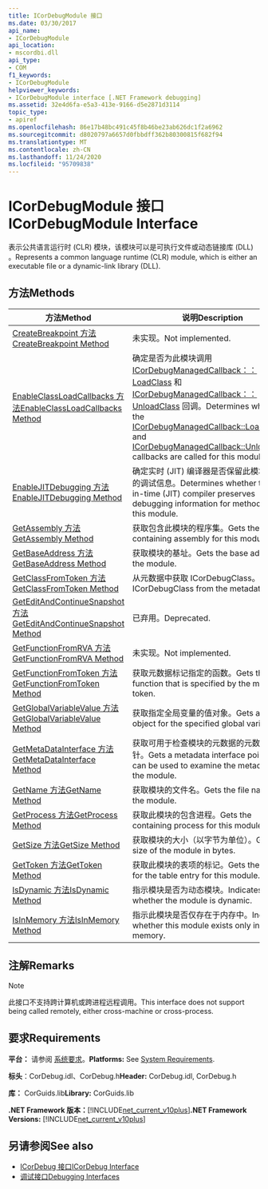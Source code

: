 ```yaml
---
title: ICorDebugModule 接口
ms.date: 03/30/2017
api_name:
- ICorDebugModule
api_location:
- mscordbi.dll
api_type:
- COM
f1_keywords:
- ICorDebugModule
helpviewer_keywords:
- ICorDebugModule interface [.NET Framework debugging]
ms.assetid: 32e4d6fa-e5a3-413e-9166-d5e2871d3114
topic_type:
- apiref
ms.openlocfilehash: 86e17b48bc491c45f8b46be23ab626dc1f2a6962
ms.sourcegitcommit: d8020797a6657d0fbbdff362b80300815f682f94
ms.translationtype: MT
ms.contentlocale: zh-CN
ms.lasthandoff: 11/24/2020
ms.locfileid: "95709838"
---
```

# <a name="icordebugmodule-interface"></a><span data-ttu-id="23981-102">ICorDebugModule 接口</span><span class="sxs-lookup"><span data-stu-id="23981-102">ICorDebugModule Interface</span></span>

<span data-ttu-id="23981-103">表示公共语言运行时 (CLR) 模块，该模块可以是可执行文件或动态链接库 (DLL) 。</span><span class="sxs-lookup"><span data-stu-id="23981-103">Represents a common language runtime (CLR) module, which is either an executable file or a dynamic-link library (DLL).</span></span>  
  
## <a name="methods"></a><span data-ttu-id="23981-104">方法</span><span class="sxs-lookup"><span data-stu-id="23981-104">Methods</span></span>  
  
|<span data-ttu-id="23981-105">方法</span><span class="sxs-lookup"><span data-stu-id="23981-105">Method</span></span>|<span data-ttu-id="23981-106">说明</span><span class="sxs-lookup"><span data-stu-id="23981-106">Description</span></span>|  
|------------|-----------------|  
|[<span data-ttu-id="23981-107">CreateBreakpoint 方法</span><span class="sxs-lookup"><span data-stu-id="23981-107">CreateBreakpoint Method</span></span>](icordebugmodule-createbreakpoint-method.md)|<span data-ttu-id="23981-108">未实现。</span><span class="sxs-lookup"><span data-stu-id="23981-108">Not implemented.</span></span>|  
|[<span data-ttu-id="23981-109">EnableClassLoadCallbacks 方法</span><span class="sxs-lookup"><span data-stu-id="23981-109">EnableClassLoadCallbacks Method</span></span>](icordebugmodule-enableclassloadcallbacks-method.md)|<span data-ttu-id="23981-110">确定是否为此模块调用 [ICorDebugManagedCallback：： LoadClass](icordebugmanagedcallback-loadclass-method.md) 和 [ICorDebugManagedCallback：： UnloadClass](icordebugmanagedcallback-unloadclass-method.md) 回调。</span><span class="sxs-lookup"><span data-stu-id="23981-110">Determines whether the [ICorDebugManagedCallback::LoadClass](icordebugmanagedcallback-loadclass-method.md) and [ICorDebugManagedCallback::UnloadClass](icordebugmanagedcallback-unloadclass-method.md) callbacks are called for this module.</span></span>|  
|[<span data-ttu-id="23981-111">EnableJITDebugging 方法</span><span class="sxs-lookup"><span data-stu-id="23981-111">EnableJITDebugging Method</span></span>](icordebugmodule-enablejitdebugging-method.md)|<span data-ttu-id="23981-112">确定实时 (JIT) 编译器是否保留此模块内方法的调试信息。</span><span class="sxs-lookup"><span data-stu-id="23981-112">Determines whether the just-in-time (JIT) compiler preserves debugging information for methods within this module.</span></span>|  
|[<span data-ttu-id="23981-113">GetAssembly 方法</span><span class="sxs-lookup"><span data-stu-id="23981-113">GetAssembly Method</span></span>](icordebugmodule-getassembly-method.md)|<span data-ttu-id="23981-114">获取包含此模块的程序集。</span><span class="sxs-lookup"><span data-stu-id="23981-114">Gets the containing assembly for this module.</span></span>|  
|[<span data-ttu-id="23981-115">GetBaseAddress 方法</span><span class="sxs-lookup"><span data-stu-id="23981-115">GetBaseAddress Method</span></span>](icordebugmodule-getbaseaddress-method.md)|<span data-ttu-id="23981-116">获取模块的基址。</span><span class="sxs-lookup"><span data-stu-id="23981-116">Gets the base address of the module.</span></span>|  
|[<span data-ttu-id="23981-117">GetClassFromToken 方法</span><span class="sxs-lookup"><span data-stu-id="23981-117">GetClassFromToken Method</span></span>](icordebugmodule-getclassfromtoken-method.md)|<span data-ttu-id="23981-118">从元数据中获取 ICorDebugClass。</span><span class="sxs-lookup"><span data-stu-id="23981-118">Gets the ICorDebugClass from the metadata.</span></span>|  
|[<span data-ttu-id="23981-119">GetEditAndContinueSnapshot 方法</span><span class="sxs-lookup"><span data-stu-id="23981-119">GetEditAndContinueSnapshot Method</span></span>](icordebugmodule-geteditandcontinuesnapshot-method.md)|<span data-ttu-id="23981-120">已弃用。</span><span class="sxs-lookup"><span data-stu-id="23981-120">Deprecated.</span></span>|  
|[<span data-ttu-id="23981-121">GetFunctionFromRVA 方法</span><span class="sxs-lookup"><span data-stu-id="23981-121">GetFunctionFromRVA Method</span></span>](icordebugmodule-getfunctionfromrva-method.md)|<span data-ttu-id="23981-122">未实现。</span><span class="sxs-lookup"><span data-stu-id="23981-122">Not implemented.</span></span>|  
|[<span data-ttu-id="23981-123">GetFunctionFromToken 方法</span><span class="sxs-lookup"><span data-stu-id="23981-123">GetFunctionFromToken Method</span></span>](icordebugmodule-getfunctionfromtoken-method.md)|<span data-ttu-id="23981-124">获取元数据标记指定的函数。</span><span class="sxs-lookup"><span data-stu-id="23981-124">Gets the function that is specified by the metadata token.</span></span>|  
|[<span data-ttu-id="23981-125">GetGlobalVariableValue 方法</span><span class="sxs-lookup"><span data-stu-id="23981-125">GetGlobalVariableValue Method</span></span>](icordebugmodule-getglobalvariablevalue-method.md)|<span data-ttu-id="23981-126">获取指定全局变量的值对象。</span><span class="sxs-lookup"><span data-stu-id="23981-126">Gets a value object for the specified global variable.</span></span>|  
|[<span data-ttu-id="23981-127">GetMetaDataInterface 方法</span><span class="sxs-lookup"><span data-stu-id="23981-127">GetMetaDataInterface Method</span></span>](icordebugmodule-getmetadatainterface-method.md)|<span data-ttu-id="23981-128">获取可用于检查模块的元数据的元数据接口指针。</span><span class="sxs-lookup"><span data-stu-id="23981-128">Gets a metadata interface pointer that can be used to examine the metadata for the module.</span></span>|  
|[<span data-ttu-id="23981-129">GetName 方法</span><span class="sxs-lookup"><span data-stu-id="23981-129">GetName Method</span></span>](icordebugmodule-getname-method.md)|<span data-ttu-id="23981-130">获取模块的文件名。</span><span class="sxs-lookup"><span data-stu-id="23981-130">Gets the file name of the module.</span></span>|  
|[<span data-ttu-id="23981-131">GetProcess 方法</span><span class="sxs-lookup"><span data-stu-id="23981-131">GetProcess Method</span></span>](icordebugmodule-getprocess-method.md)|<span data-ttu-id="23981-132">获取此模块的包含进程。</span><span class="sxs-lookup"><span data-stu-id="23981-132">Gets the containing process for this module.</span></span>|  
|[<span data-ttu-id="23981-133">GetSize 方法</span><span class="sxs-lookup"><span data-stu-id="23981-133">GetSize Method</span></span>](icordebugmodule-getsize-method.md)|<span data-ttu-id="23981-134">获取模块的大小（以字节为单位）。</span><span class="sxs-lookup"><span data-stu-id="23981-134">Gets the size of the module in bytes.</span></span>|  
|[<span data-ttu-id="23981-135">GetToken 方法</span><span class="sxs-lookup"><span data-stu-id="23981-135">GetToken Method</span></span>](icordebugmodule-gettoken-method.md)|<span data-ttu-id="23981-136">获取此模块的表项的标记。</span><span class="sxs-lookup"><span data-stu-id="23981-136">Gets the token for the table entry for this module.</span></span>|  
|[<span data-ttu-id="23981-137">IsDynamic 方法</span><span class="sxs-lookup"><span data-stu-id="23981-137">IsDynamic Method</span></span>](icordebugmodule-isdynamic-method.md)|<span data-ttu-id="23981-138">指示模块是否为动态模块。</span><span class="sxs-lookup"><span data-stu-id="23981-138">Indicates whether the module is dynamic.</span></span>|  
|[<span data-ttu-id="23981-139">IsInMemory 方法</span><span class="sxs-lookup"><span data-stu-id="23981-139">IsInMemory Method</span></span>](icordebugmodule-isinmemory-method.md)|<span data-ttu-id="23981-140">指示此模块是否仅存在于内存中。</span><span class="sxs-lookup"><span data-stu-id="23981-140">Indicates whether this module exists only in memory.</span></span>|  
  
## <a name="remarks"></a><span data-ttu-id="23981-141">注解</span><span class="sxs-lookup"><span data-stu-id="23981-141">Remarks</span></span>  
  
> [!NOTE]
> <span data-ttu-id="23981-142">此接口不支持跨计算机或跨进程远程调用。</span><span class="sxs-lookup"><span data-stu-id="23981-142">This interface does not support being called remotely, either cross-machine or cross-process.</span></span>  
  
## <a name="requirements"></a><span data-ttu-id="23981-143">要求</span><span class="sxs-lookup"><span data-stu-id="23981-143">Requirements</span></span>  

 <span data-ttu-id="23981-144">**平台：** 请参阅 [系统要求](../../get-started/system-requirements.md)。</span><span class="sxs-lookup"><span data-stu-id="23981-144">**Platforms:** See [System Requirements](../../get-started/system-requirements.md).</span></span>  
  
 <span data-ttu-id="23981-145">**标头**：CorDebug.idl、CorDebug.h</span><span class="sxs-lookup"><span data-stu-id="23981-145">**Header:** CorDebug.idl, CorDebug.h</span></span>  
  
 <span data-ttu-id="23981-146">**库：** CorGuids.lib</span><span class="sxs-lookup"><span data-stu-id="23981-146">**Library:** CorGuids.lib</span></span>  
  
 <span data-ttu-id="23981-147">**.NET Framework 版本：**[!INCLUDE[net_current_v10plus](../../../../includes/net-current-v10plus-md.md)]</span><span class="sxs-lookup"><span data-stu-id="23981-147">**.NET Framework Versions:** [!INCLUDE[net_current_v10plus](../../../../includes/net-current-v10plus-md.md)]</span></span>  
  
## <a name="see-also"></a><span data-ttu-id="23981-148">另请参阅</span><span class="sxs-lookup"><span data-stu-id="23981-148">See also</span></span>

- [<span data-ttu-id="23981-149">ICorDebug 接口</span><span class="sxs-lookup"><span data-stu-id="23981-149">ICorDebug Interface</span></span>](icordebug-interface.md)
- [<span data-ttu-id="23981-150">调试接口</span><span class="sxs-lookup"><span data-stu-id="23981-150">Debugging Interfaces</span></span>](debugging-interfaces.md)
